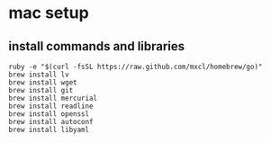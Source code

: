 # mac setup

## install commands and libraries

    ruby -e "$(curl -fsSL https://raw.github.com/mxcl/homebrew/go)"
    brew install lv
    brew install wget
    brew install git
    brew install mercurial
    brew install readline
    brew install openssl
    brew install autoconf
    brew install libyaml
